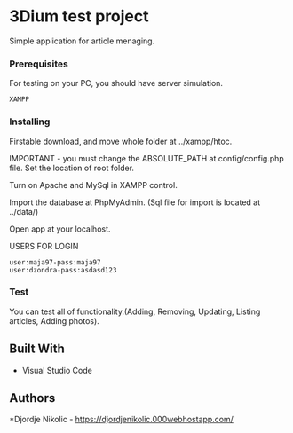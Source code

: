 # 3Dium test project

Simple application for article menaging.

### Prerequisites

For testing on your PC, you should have server simulation.
```
XAMPP
```

### Installing

Firstable download, and move whole folder at ../xampp/htoc.

IMPORTANT - you must change the ABSOLUTE_PATH at config/config.php file. Set the location of root folder.

Turn on Apache and MySql in XAMPP control.

Import the database at PhpMyAdmin. (Sql file for import is located at ../data/)

Open app at your localhost.

USERS FOR LOGIN
```
user:maja97-pass:maja97
user:dzondra-pass:asdasd123
```
### Test

You can test all of functionality.(Adding, Removing, Updating, Listing articles, Adding photos).

## Built With

* Visual Studio Code

## Authors
*Djordje Nikolic - https://djordjenikolic.000webhostapp.com/
